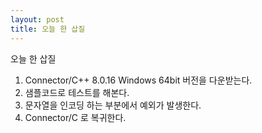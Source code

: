 ```yaml
---
layout: post
title: 오늘 한 삽질
---
```


오늘 한 삽질

1. Connector/C++ 8.0.16 Windows 64bit 버전을 다운받는다.
2. 샘플코드로 테스트를 해본다.
3. 문자열을 인코딩 하는 부분에서 예외가 발생한다.
4. Connector/C 로 복귀한다.

